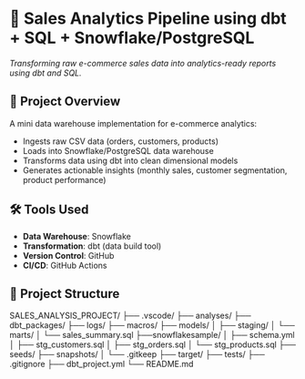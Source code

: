 # 🚀 Sales Analytics Pipeline using dbt + SQL + Snowflake/PostgreSQL

*Transforming raw e-commerce sales data into analytics-ready reports using dbt and SQL.*

## 📌 Project Overview

A mini data warehouse implementation for e-commerce analytics:
- Ingests raw CSV data (orders, customers, products)
- Loads into Snowflake/PostgreSQL data warehouse
- Transforms data using dbt into clean dimensional models
- Generates actionable insights (monthly sales, customer segmentation, product performance)

## 🛠️ Tools Used
- **Data Warehouse**: Snowflake
- **Transformation**: dbt (data build tool)
- **Version Control**: GitHub
- **CI/CD**: GitHub Actions 

## 📂 Project Structure

SALES_ANALYSIS_PROJECT/
├── .vscode/
├── analyses/
├── dbt_packages/
├── logs/
├── macros/
├── models/
│   ├── staging/
│   └── marts/
│       └── sales_summary.sql
├──snowflakesample/
│       ├── schema.yml
│   ├── stg_customers.sql
│   ├── stg_orders.sql
│   └── stg_products.sql
├── seeds/
├── snapshots/
│   └── .gitkeep
├── target/
├── tests/
├── .gitignore
├── dbt_project.yml
└── README.md
